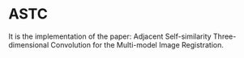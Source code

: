 # ASTC
It is the implementation of the paper: Adjacent Self-similarity Three-dimensional Convolution for the Multi-model Image Registration.
